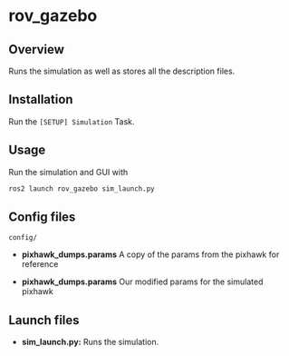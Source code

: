 # rov_gazebo

## Overview

Runs the simulation as well as stores all the description files.

## Installation

Run the `[SETUP] Simulation` Task.

## Usage

Run the simulation and GUI with

```bash
ros2 launch rov_gazebo sim_launch.py
```

## Config files

`config/`

* **pixhawk_dumps.params** A copy of the params from the pixhawk for reference

* **pixhawk_dumps.params** Our modified params for the simulated pixhawk

## Launch files

* **sim_launch.py:** Runs the simulation.
